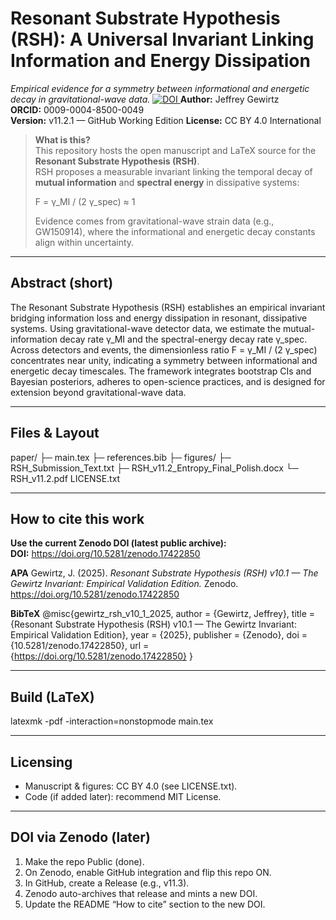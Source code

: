 # Resonant Substrate Hypothesis (RSH): A Universal Invariant Linking Information and Energy Dissipation
*Empirical evidence for a symmetry between informational and energetic decay in gravitational-wave data.*
<a href="https://doi.org/10.5281/zenodo.17444384">
  <img src="https://zenodo.org/badge/DOI/10.5281/zenodo.17444384.svg" alt="DOI">
</a>
**Author:** Jeffrey Gewirtz  
**ORCID:** 0009-0004-8500-0049  
**Version:** v11.2.1 — GitHub Working Edition 
**License:** CC BY 4.0 International

> **What is this?**  
> This repository hosts the open manuscript and LaTeX source for the **Resonant Substrate Hypothesis (RSH)**.  
> RSH proposes a measurable invariant linking the temporal decay of **mutual information** and **spectral energy** in dissipative systems:
>
> F = γ_MI / (2 γ_spec) ≈ 1
>
> Evidence comes from gravitational-wave strain data (e.g., GW150914), where the informational and energetic decay constants align within uncertainty.

---

## Abstract (short)
The Resonant Substrate Hypothesis (RSH) establishes an empirical invariant bridging information loss and energy dissipation in resonant, dissipative systems. Using gravitational-wave detector data, we estimate the mutual-information decay rate γ_MI and the spectral-energy decay rate γ_spec. Across detectors and events, the dimensionless ratio F = γ_MI / (2 γ_spec) concentrates near unity, indicating a symmetry between informational and energetic decay timescales. The framework integrates bootstrap CIs and Bayesian posteriors, adheres to open-science practices, and is designed for extension beyond gravitational-wave data.

---

## Files & Layout
paper/
  ├─ main.tex
  ├─ references.bib
  ├─ figures/
  ├─ RSH_Submission_Text.txt
  ├─ RSH_v11.2_Entropy_Final_Polish.docx
  └─ RSH_v11.2.pdf
LICENSE.txt

---

## How to cite this work

**Use the current Zenodo DOI (latest public archive):**  
**DOI:** https://doi.org/10.5281/zenodo.17422850

**APA**
Gewirtz, J. (2025). *Resonant Substrate Hypothesis (RSH) v10.1 — The Gewirtz Invariant: Empirical Validation Edition.* Zenodo. https://doi.org/10.5281/zenodo.17422850

**BibTeX**
@misc{gewirtz_rsh_v10_1_2025,
  author    = {Gewirtz, Jeffrey},
  title     = {Resonant Substrate Hypothesis (RSH) v10.1 — The Gewirtz Invariant: Empirical Validation Edition},
  year      = {2025},
  publisher = {Zenodo},
  doi       = {10.5281/zenodo.17422850},
  url       = {https://doi.org/10.5281/zenodo.17422850}
}

---

## Build (LaTeX)
latexmk -pdf -interaction=nonstopmode main.tex

---

## Licensing
- Manuscript & figures: CC BY 4.0 (see LICENSE.txt).  
- Code (if added later): recommend MIT License.

---

## DOI via Zenodo (later)
1. Make the repo Public (done).  
2. On Zenodo, enable GitHub integration and flip this repo ON.  
3. In GitHub, create a Release (e.g., v11.3).  
4. Zenodo auto-archives that release and mints a new DOI.  
5. Update the README “How to cite” section to the new DOI.
